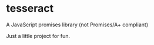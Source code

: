 # tesseract
A JavaScript promises library (not Promises/A+ compliant)

Just a little project for fun.
